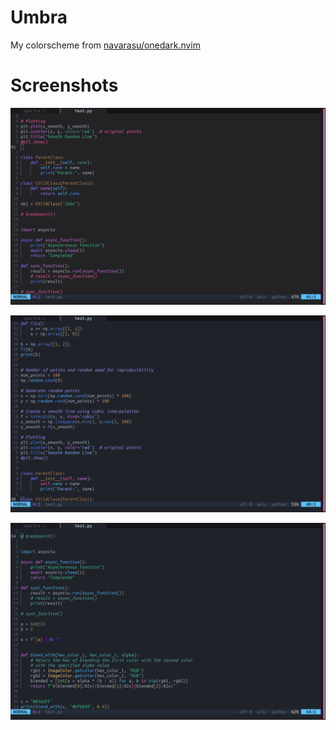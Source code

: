 # Umbra

My colorscheme from [navarasu/onedark.nvim](https://github.com/navarasu/onedark.nvim)

# Screenshots

![bloodmoon](screenshots/bloodmoon.png)

![moonlight](screenshots/moonlight.png)

![darkest](screenshots/darkest.png)
